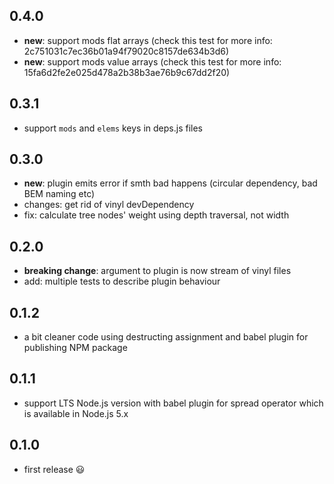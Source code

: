 ## 0.4.0

 * **new**: support mods flat arrays (check this test for more info: 2c751031c7ec36b01a94f79020c8157de634b3d6)
 * **new**: support mods value arrays (check this test for more info: 15fa6d2fe2e025d478a2b38b3ae76b9c67dd2f20)

## 0.3.1

 * support `mods` and `elems` keys in deps.js files

## 0.3.0

 * **new**: plugin emits error if smth bad happens (circular dependency, bad BEM naming etc)
 * changes: get rid of vinyl devDependency
 * fix: calculate tree nodes' weight using depth traversal, not width

## 0.2.0

 * **breaking change**: argument to plugin is now stream of vinyl files
 * add: multiple tests to describe plugin behaviour

## 0.1.2

 * a bit cleaner code using destructing assignment and babel plugin for publishing NPM package

## 0.1.1

 * support LTS Node.js version with babel plugin for spread operator which is available in Node.js 5.x

## 0.1.0

 * first release :smiley:
